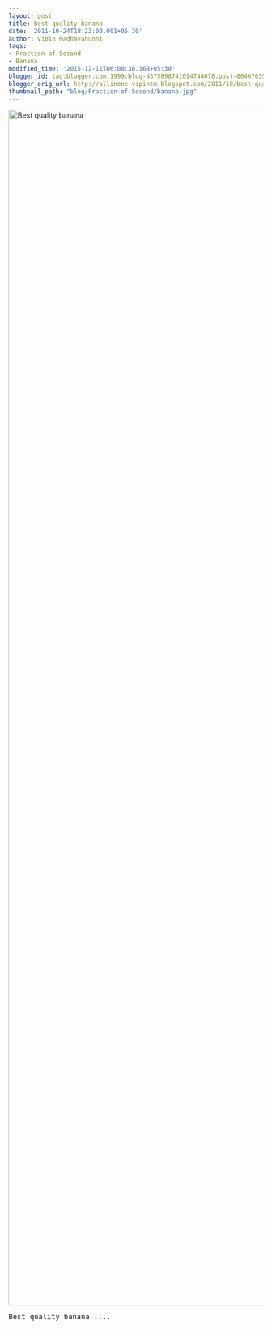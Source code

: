 ```yaml
---
layout: post
title: Best quality banana
date: '2011-10-24T18:23:00.001+05:30'
author: Vipin Madhavanunni
tags:
- Fraction of Second
- Banana
modified_time: '2015-12-11T06:00:36.168+05:30'
blogger_id: tag:blogger.com,1999:blog-4375898741014744078.post-8646703510717753227
blogger_orig_url: http://allinone-vipintm.blogspot.com/2011/10/best-quality-banana.html
thumbnail_path: "blog/Fraction-of-Second/banana.jpg"
---
```

<a data-flickr-embed="true"  href="https://www.flickr.com/photos/vipintm/6272093670/in/dateposted-public/" title="Best quality banana"><img src="https://farm7.staticflickr.com/6228/6272093670_203b45e561_o.jpg" width="4288" height="2358" alt="Best quality banana"></a><script async src="//embedr.flickr.com/assets/client-code.js" charset="utf-8"></script>

<pre>
Best quality banana ....
</pre>
